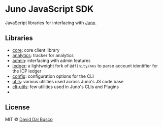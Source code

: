 # Juno JavaScript SDK

JavaScript libraries for interfacing with [Juno].

## Libraries

- [core](/packages/core): core client library
- [analytics](/packages/analytics): tracker for analytics
- [admin](/packages/admin): interfacing with admin features
- [ledger](/packages/ledger): a lightweight fork of `@dfinity/nns` to parse account identifier for the ICP ledger
- [config](/packages/config): configuration options for the CLI
- [utils](/packages/utils): various utilities used across Juno's JS code base
- [cli-utils](/packages/cli-utils): few utilities used in Juno's CLIs and Plugins
-

## License

MIT © [David Dal Busco](mailto:david.dalbusco@outlook.com)

[juno]: https://juno.build
